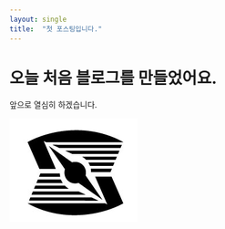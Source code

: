```yaml
---
layout: single
title:  "첫 포스팅입니다."
---
```


# 오늘 처음 블로그를 만들었어요.

앞으로 열심히 하겠습니다.

![image](images/2024-05-03-first/bsdn.png)
